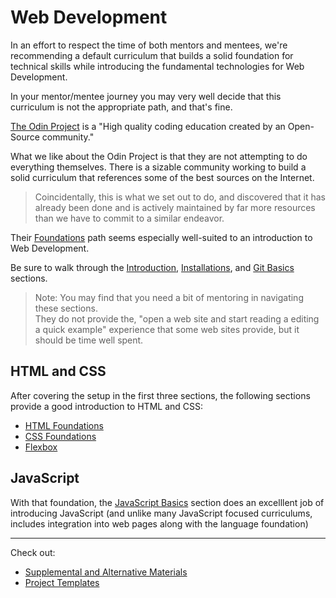 # Web Development

In an effort to respect the time of both mentors and mentees, we're recommending a default curriculum that
builds a solid foundation for technical skills while introducing the fundamental technologies for Web Development.

In your mentor/mentee journey you may very well decide that this curriculum is not
the appropriate path, and that's fine.

<a href="https://www.theodinproject.com" target="_blank">The Odin Project</a> is a "High quality coding education created by an Open-Source community."

What we like about the Odin Project is that they are not attempting to do everything themselves. There
is a sizable community working to build a solid curriculum that references
some of the best sources on the Internet.

> Coincidentally, this is what we set out to do, and discovered that
> it has already been done and is actively maintained by far more resources than we have to commit to a similar endeavor.

Their <a href="https://www.theodinproject.com/paths/foundations/courses/foundations" target="_blank">Foundations</a> path seems especially well-suited
to an introduction to Web Development.

Be sure to walk through the <a href="https://www.theodinproject.com/paths/foundations/courses/foundations" target="_blank">Introduction</a>, [Installations](https://www.theodinproject.com/paths/foundations/courses/foundations#installations), and [Git Basics](https://www.theodinproject.com/paths/foundations/courses/foundations#git-basics) sections.

> Note: You may find that you need a bit of mentoring in navigating these sections.  
> They do not provide the, "open a web site and start reading a editing a quick example" experience that
> some web sites provide, but it should be time well spent.

## HTML and CSS

After covering the setup in the first three sections, the following sections
provide a good introduction to HTML and CSS:

- <a href="https://www.theodinproject.com/paths/foundations/courses/foundations#html-foundations" target="_blank">HTML Foundations</a>
- <a href="https://www.theodinproject.com/paths/foundations/courses/foundations#css-foundations" target="_blank">CSS Foundations</a>
- <a href="https://www.theodinproject.com/paths/foundations/courses/foundations#flexbox" target="_blank">Flexbox</a>

## JavaScript

With that foundation, the <a href="https://www.theodinproject.com/paths/foundations/courses/foundations#javascript-basics" target="_blank">JavaScript Basics</a> section does an excelllent job of
introducing JavaScript (and unlike many JavaScript focused curriculums, includes integration
into web pages along with the language foundation)

---

Check out:

- [Supplemental and Alternative Materials](supplemental)
- [Project Templates](projectTemplates)
